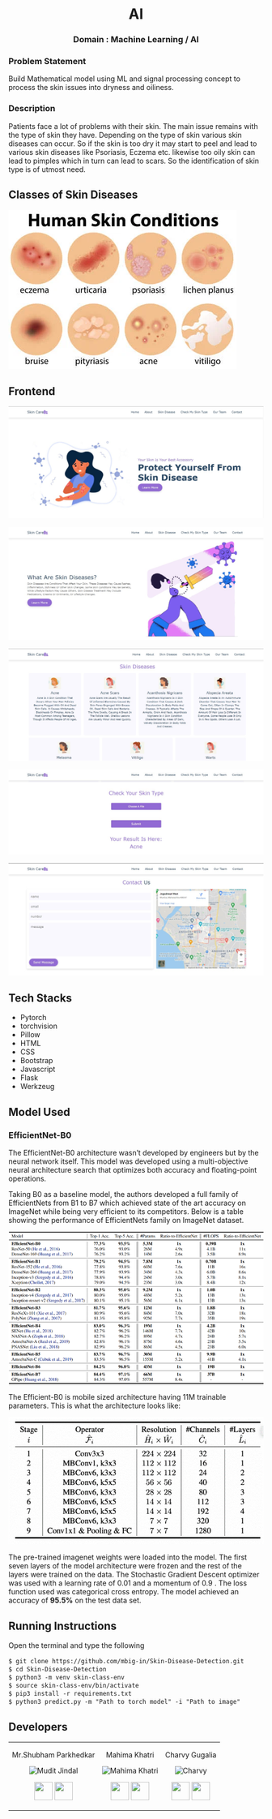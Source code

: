 <div align ='center'>
  
# AI
### Domain : Machine Learning / AI
  
  </div>
  


### Problem Statement 
Build Mathematical model using ML and signal processing concept to process the skin issues into dryness and oiliness.

### Description
Patients face a lot of problems with their skin. The main issue remains with the type of skin they have. Depending on the type of skin various skin diseases can occur. So if the skin is too dry it may start to peel and lead to various skin diseases like Psoriasis, Eczema etc. likewise too oily skin can lead to pimples which in turn can lead to scars. So the identification of skin type is of utmost need.

## Classes of Skin Diseases

![alt text](102730903-a-set-of-human-skin-conditions-illustration.webp)

## Frontend

![alt text](https://github.com/mbig-in/Skin-Disease-Detection/blob/main/Images/WhatsApp%20Image%202022-01-23%20at%2012.55.42%20PM.jpeg)

![alt text](https://github.com/mbig-in/Skin-Disease-Detection/blob/main/Images/WhatsApp%20Image%202022-01-23%20at%2012.55.42%20PM%20(1).jpeg)

![alt text](https://github.com/mbig-in/Skin-Disease-Detection/blob/main/Images/WhatsApp%20Image%202022-01-23%20at%2012.55.43%20PM.jpeg)

![alt text](https://github.com/mbig-in/Skin-Disease-Detection/blob/main/Images/result.jpeg)

![alt text](https://github.com/mbig-in/Skin-Disease-Detection/blob/main/Images/WhatsApp%20Image%202022-01-23%20at%2012.55.43%20PM%20(2).jpeg)



## Tech Stacks

+ Pytorch
+ torchvision
+ Pillow
+ HTML
+ CSS
+ Bootstrap
+ Javascript
+ Flask
+ Werkzeug


## Model Used

### EfficientNet-B0
The EfficientNet-B0 architecture wasn’t developed by engineers but by the neural network itself. This model was developed using a multi-objective neural architecture search that optimizes both accuracy and floating-point operations.

Taking B0 as a baseline model, the authors developed a full family of EfficientNets from B1 to B7 which achieved state of the art accuracy on ImageNet while being very efficient to its competitors.
Below is a table showing the performance of EfficientNets family on ImageNet dataset.

![alt text](https://github.com/mbig-in/Skin-Disease-Detection/blob/main/Images/fam.png)

The Efficient-B0 is mobile sized architecture having 11M trainable parameters. This is what the architecture looks like:

![alt text](https://github.com/mbig-in/Skin-Disease-Detection/blob/main/Images/b0.png)

The pre-trained imagenet weights were loaded into the model. The first seven layers of the model architecture were frozen and the rest of the layers were trained on the data. The Stochastic Gradient Descent optimizer was used with a learning rate of 0.01 and a momentum of 0.9 . The loss function used was categorical cross entropy. The model achieved an accuracy of <strong>95.5%</strong> on the test data set.


## Running Instructions
Open the terminal and type the following 
```
$ git clone https://github.com/mbig-in/Skin-Disease-Detection.git
$ cd Skin-Disease-Detection
$ python3 -m venv skin-class-env
$ source skin-class-env/bin/activate
$ pip3 install -r requirements.txt
$ python3 predict.py -m "Path to torch model" -i "Path to image"
```

## Developers

<table>
<tr align="center">


<td>

Mr.Shubham Parkhedkar 

<p align="center">
<img src = "https://encrypted-tbn0.gstatic.com/images?q=tbn:ANd9GcS072GHoLgEqAsewUF91RfD8LaNuUKaUa21jw&s"  height="120"
alt="Mudit Jindal">
</p>
<p align="center">
<a href = "https://github.com/mudit14224" target="_blank"><img src = "http://www.iconninja.com/files/241/825/211/round-collaboration-social-github-code-circle-network-icon.svg" width="36" height = "36"/></a>
<a href = "https://www.linkedin.com/in/mudit-jindal-40521a18b/" target="_blank">
<img src = "http://www.iconninja.com/files/863/607/751/network-linkedin-social-connection-circular-circle-media-icon.svg" width="36" height="36"/>
</a>
</p>
</td>






<td>

Mahima Khatri

<p align="center">
<img src = "https://avatars.githubusercontent.com/u/77387745?v=4"  height="120"
alt="Mahima Khatri">
</p>
<p align="center">
<a href = "https://github.com/MahimaKhatri" target="_blank"><img src = "http://www.iconninja.com/files/241/825/211/round-collaboration-social-github-code-circle-network-icon.svg" width="36" height = "36"/></a>
<a href = "https://www.linkedin.com/in/mahima-khatri-434a3b193/" target="_blank">
<img src = "http://www.iconninja.com/files/863/607/751/network-linkedin-social-connection-circular-circle-media-icon.svg" width="36" height="36"/>
</a>
</p>
</td>
  
  <td>

Charvy Gugalia

<p align="center">
<img src = "https://avatars.githubusercontent.com/u/77278889?v=4"  height="120"
alt="Charvy">
</p>
<p align="center">
<a href = "https://github.com/winee165" target="_blank"><img src = "http://www.iconninja.com/files/241/825/211/round-collaboration-social-github-code-circle-network-icon.svg" width="36" height = "36"/></a>
<a href = "https://www.linkedin.com/in/charvygugalia/" target="_blank">
<img src = "http://www.iconninja.com/files/863/607/751/network-linkedin-social-connection-circular-circle-media-icon.svg" width="36" height="36"/>
</a>
</p>
</td>
</tr>
</table>

